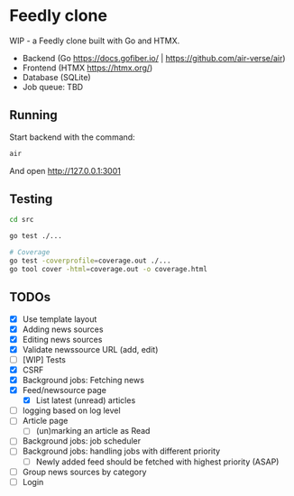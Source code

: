 # Feedly clone

WIP - a Feedly clone built with Go and HTMX.

- Backend (Go https://docs.gofiber.io/ | https://github.com/air-verse/air)
- Frontend (HTMX https://htmx.org/)
- Database (SQLite)
- Job queue: TBD

## Running

Start backend with the command:

```sh
air
```

And open http://127.0.0.1:3001

## Testing

```sh
cd src

go test ./...

# Coverage
go test -coverprofile=coverage.out ./...
go tool cover -html=coverage.out -o coverage.html
```

## TODOs

- [x] Use template layout
- [x] Adding news sources
- [x] Editing news sources
- [x] Validate newssource URL (add, edit)
- [ ] [WIP] Tests
- [x] CSRF
- [x] Background jobs: Fetching news
- [x] Feed/newsource page
  - [x] List latest (unread) articles
- [ ] logging based on log level
- [ ] Article page
  - [ ] (un)marking an article as Read
- [ ] Background jobs: job scheduler
- [ ] Background jobs: handling jobs with different priority
  - [ ] Newly added feed should be fetched with highest priority (ASAP)
- [ ] Group news sources by category
- [ ] Login
